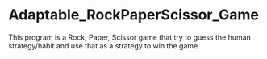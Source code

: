 # Adaptable_RockPaperScissor_Game
This program is a Rock, Paper, Scissor game that try to guess the human strategy/habit and use that as a strategy to win the game.
